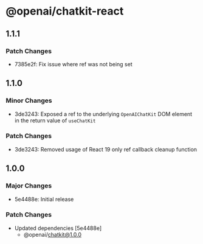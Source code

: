 # @openai/chatkit-react

## 1.1.1

### Patch Changes

- 7385e2f: Fix issue where ref was not being set

## 1.1.0

### Minor Changes

- 3de3243: Exposed a ref to the underlying `OpenAIChatKit` DOM element in the return value of `useChatKit`

### Patch Changes

- 3de3243: Removed usage of React 19 only ref callback cleanup function

## 1.0.0

### Major Changes

- 5e4488e: Initial release

### Patch Changes

- Updated dependencies [5e4488e]
  - @openai/chatkit@1.0.0
